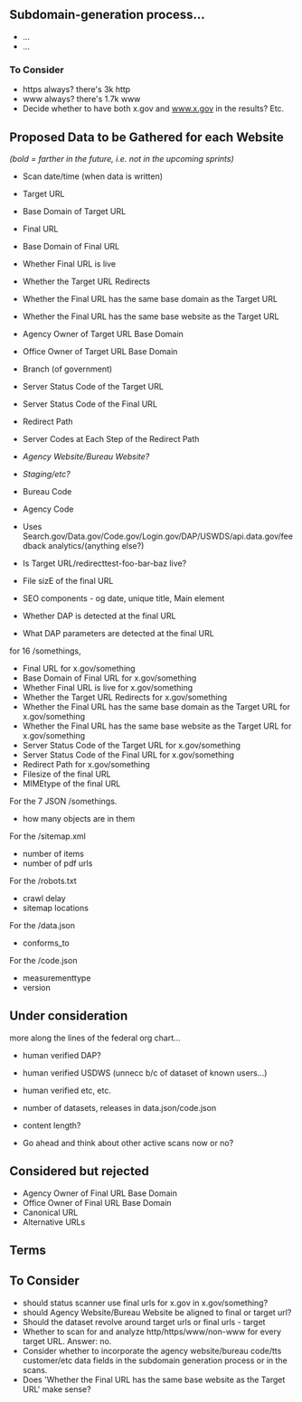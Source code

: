 
## Subdomain-generation process...
* ...
* ...

### To Consider
* https always? there's 3k http
* www always? there's 1.7k www
* Decide whether to have both x.gov and www.x.gov in the results? Etc. 






## Proposed Data to be Gathered for each Website 

_(bold = farther in the future, i.e. not in the upcoming sprints)_


* Scan date/time (when data is written)
* Target URL
* Base Domain of Target URL
* Final URL 
* Base Domain of Final URL
* Whether Final URL is live
* Whether the Target URL Redirects
* Whether the Final URL has the same base domain as the Target URL
* Whether the Final URL has the same base website as the Target URL
* Agency Owner of Target URL Base Domain 
* Office Owner of Target URL Base Domain 
* Branch (of government)
* Server Status Code of the Target URL
* Server Status Code of the Final URL
* Redirect Path 
* Server Codes at Each Step of the Redirect Path 
* _Agency Website/Bureau Website?_
* _Staging/etc?_
* Bureau Code
* Agency Code
* Uses Search.gov/Data.gov/Code.gov/Login.gov/DAP/USWDS/api.data.gov/feedback analytics/(anything else?)
* Is Target URL/redirecttest-foo-bar-baz live? 
* File sizE of the final URL
* SEO components - og date, unique title, Main element


* Whether DAP is detected at the final URL
* What DAP parameters are detected at the final URL

  
  
for 16 /somethings,   
  
* Final URL for x.gov/something
* Base Domain of Final URL for x.gov/something
* Whether Final URL is live for x.gov/something
* Whether the Target URL Redirects for x.gov/something
* Whether the Final URL has the same base domain as the Target URL for x.gov/something
* Whether the Final URL has the same base website as the Target URL for x.gov/something
* Server Status Code of the Target URL for x.gov/something
* Server Status Code of the Final URL for x.gov/something
* Redirect Path for x.gov/something
* Filesize of the final URL 
* MIMEtype of the final URL
  
For the 7 JSON /somethings.   
  
* how many objects are in them  
  
For the /sitemap.xml  
  
* number of items   
* number of pdf urls   
  
For the /robots.txt  
* crawl delay   
* sitemap locations   
  
  
For the /data.json   
  
* conforms_to  
  
  
For the /code.json   
* measurementtype  
* version  
  
  
## Under consideration 

more along the lines of the federal org chart...

* human verified DAP?
* human verified USDWS (unnecc b/c of dataset of known users...) 
* human verified etc, etc. 
* number of datasets, releases in data.json/code.json 

* content length?

* Go ahead and think about other active scans now or no?




## Considered but rejected
* Agency Owner of Final URL Base Domain 
* Office Owner of Final URL Base Domain 
* Canonical URL
* Alternative URLs







## Terms 



## To Consider 

* should status scanner use final urls for x.gov in x.gov/something?
*  should Agency Website/Bureau Website be aligned to final or target url? 
* Should the dataset revolve around target urls or final urls - target
* Whether to scan for and analyze http/https/www/non-www for every target URL.  Answer: no. 
* Consider whether to incorporate the agency website/bureau code/tts customer/etc data fields in the subdomain generation process or in the scans.  
* Does 'Whether the Final URL has the same base website as the Target URL' make sense?  

